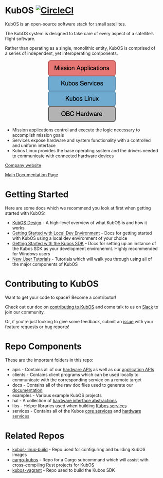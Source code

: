 KubOS
[![CircleCI](https://circleci.com/gh/kubos/kubos.svg?style=svg)](https://circleci.com/gh/kubos/kubos)
=========

KubOS is an open-source software stack for small satellites.

The KubOS system is designed to take care of every aspect of a satellite’s flight
software.

Rather than operating as a single, monolithic entity, KubOS is comprised of a series
of independent, yet interoperating components.

<p align="center"> 
<img src="docs/images/architecture_stack.png">
</p>

- Mission applications control and execute the logic necessary to accomplish mission goals
- Services expose hardware and system functionality with a controlled and uniform interface
- Kubos Linux provides the base operating system and the drivers needed to communicate with connected hardware devices

[Company website](https://www.kubos.com)

[Main Documentation Page](https://docs.kubos.co)

# Getting Started

Here are some docs which we recommend you look at first when getting started with KubOS:

- [KubOS Design](https://docs.kubos.com/latest/kubos-design.html) - A high-level
  overview of what KubOS is and how it works
- [Getting Started with Local Dev Environment](https://docs.kubos.com/latest/getting-started/index.html) - 
  Docs for getting started with KubOS using a local dev environment of your choice
- [Getting Started with the Kubos SDK](https://docs.kubos.com/latest/sdk-docs/index.html) - 
  Docs for setting up an instance of the Kubos SDK as your development environemnt.
  Highly recommended for Windows users
- [New User Tutorials](https://docs.kubos.com/latest/tutorials/index.html) - Tutorials
  which will walk you through using all of the major components of KubOS

# Contributing to KubOS

Want to get your code to space? Become a contributor!

Check out our doc on [contributing to KubOS](https://docs.kubos.com/latest/contributing/contribution-process.html) 
and come talk to us on [Slack](https://slack.kubos.co/) to join our community. 

Or, if you're just looking to give some feedback, 
submit an [issue](https://github.com/kubos/kubos/issues) with your feature requests or bug reports! 

# Repo Components

These are the important folders in this repo:

- apis - Contains all of our [hardware APIs](https://docs.kubos.com/latest/deep-dive/apis/device-api/index.html)
  as well as our [application APIs](https://docs.kubos.com/latest/os-docs/apps/app-guide.html)
- clients - Contains client programs which can be used locally to communicate with the
  corresponding service on a remote target
- docs - Contains all of the raw doc files used to generate our [documentation](http://docs.kubos.co)
- examples - Various example KubOS projects
- hal - A collection of [hardware interface abstractions](https://docs.kubos.com/latest/apis/kubos-hal/index.html)
- libs - Helper libraries used when building [Kubos services](https://docs.kubos.com/latest/os-docs/index.html#services)
- services - Contains all of the Kubos [core services](https://docs.kubos.com/latest/os-docs/services/core-services.html)
  and [hardware services](https://docs.kubos.com/latest/os-docs/services/hardware-services.html)

# Related Repos

- [kubos-linux-build](https://github.com/kubos/kubos-linux-build) - Repo used for
  configuring and building KubOS images
- [cargo-kubos](https://github.com/kubos/cargo-kubos) - Repo for a Cargo subcommand
  which will assist with cross-compiling Rust projects for KubOS
- [kubos-vagrant](https://github.com/kubos/kubos-vagrant) - Repo used to build the
  Kubos SDK